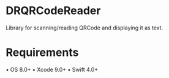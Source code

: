# DRQRCodeReader
Library for scanning/reading QRCode and displaying it as text.
# Requirements
•    OS 8.0+
•    Xcode 9.0+
•    Swift 4.0+
